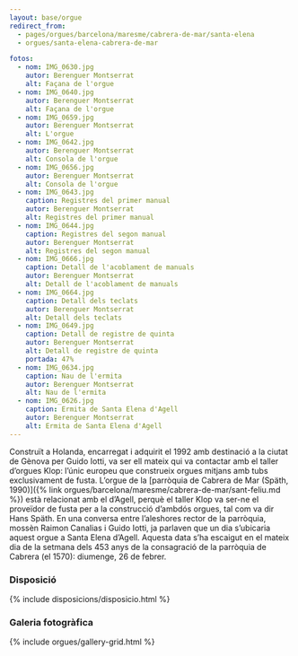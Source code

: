 ```yaml
---
layout: base/orgue
redirect_from:
  - pages/orgues/barcelona/maresme/cabrera-de-mar/santa-elena
  - orgues/santa-elena-cabrera-de-mar

fotos:
  - nom: IMG_0630.jpg
    autor: Berenguer Montserrat
    alt: Façana de l'orgue
  - nom: IMG_0640.jpg
    autor: Berenguer Montserrat
    alt: Façana de l'orgue
  - nom: IMG_0659.jpg
    autor: Berenguer Montserrat
    alt: L'orgue
  - nom: IMG_0642.jpg
    autor: Berenguer Montserrat
    alt: Consola de l'orgue
  - nom: IMG_0656.jpg
    autor: Berenguer Montserrat
    alt: Consola de l'orgue
  - nom: IMG_0643.jpg
    caption: Registres del primer manual
    autor: Berenguer Montserrat
    alt: Registres del primer manual
  - nom: IMG_0644.jpg
    caption: Registres del segon manual
    autor: Berenguer Montserrat
    alt: Registres del segon manual
  - nom: IMG_0666.jpg
    caption: Detall de l'acoblament de manuals
    autor: Berenguer Montserrat
    alt: Detall de l'acoblament de manuals
  - nom: IMG_0664.jpg
    caption: Detall dels teclats
    autor: Berenguer Montserrat
    alt: Detall dels teclats
  - nom: IMG_0649.jpg
    caption: Detall de registre de quinta
    autor: Berenguer Montserrat
    alt: Detall de registre de quinta
    portada: 47%
  - nom: IMG_0634.jpg
    caption: Nau de l'ermita
    autor: Berenguer Montserrat
    alt: Nau de l'ermita
  - nom: IMG_0626.jpg
    caption: Ermita de Santa Elena d'Agell
    autor: Berenguer Montserrat
    alt: Ermita de Santa Elena d'Agell
---
```


Construït a Holanda, encarregat i adquirit el 1992
amb destinació a la ciutat de Gènova per Guido Iotti, va ser ell mateix qui va contactar amb el taller d’orgues Klop:
l’únic europeu que construeix orgues mitjans amb tubs exclusivament de fusta. L’orgue de la [parròquia de Cabrera de Mar
(Späth, 1990)]({% link orgues/barcelona/maresme/cabrera-de-mar/sant-feliu.md %}) està relacionat amb el d’Agell,
perquè el taller Klop va ser-ne el proveïdor de fusta per a la construcció
d’ambdós orgues, tal com va dir Hans Späth. En una conversa entre l’aleshores rector de la parròquia, mossèn Raimon Canalias
i Guido Iotti, ja parlaven que un dia s’ubicaria aquest orgue a Santa Elena d’Agell. Aquesta data s’ha
escaigut en el mateix dia de la setmana dels 453 anys de la consagració de la parròquia de Cabrera
(el <time datetime="1570">1570</time>): <time datetime="2023-02-26">diumenge, 26 de febrer</time>.

### Disposició

{% include disposicions/disposicio.html %}

### Galeria fotogràfica

{% include orgues/gallery-grid.html %}
